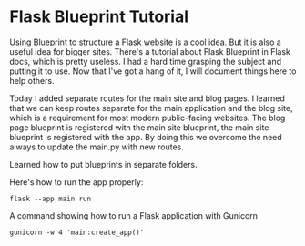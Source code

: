 # Flask Blueprint Tutorial

Using Blueprint to structure a Flask website is a cool idea.
But it is also a useful idea for bigger sites. 
There's a tutorial about Flask Blueprint in Flask docs, which is pretty useless. 
I had a hard time grasping the subject and putting it to use. 
Now that I've got a hang of it, I will document things here to help others. 

Today I added separate routes for the main site and blog pages.
I learned that we can keep routes separate for the main application and the blog site, which is a requirement for most modern public-facing websites. 
The blog page blueprint is registered with the main site blueprint, the main site blueprint is registered with the app.
By doing this we overcome the need always to update the main.py with new routes. 

Learned how to put blueprints in separate folders.

Here's how to run the app properly:
```
flask --app main run
```

A command showing how to run a Flask application with Gunicorn
```
gunicorn -w 4 'main:create_app()'
```
